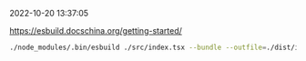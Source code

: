 2022-10-20 13:37:05

https://esbuild.docschina.org/getting-started/

```sh
./node_modules/.bin/esbuild ./src/index.tsx --bundle --outfile=./dist/index.js
```
